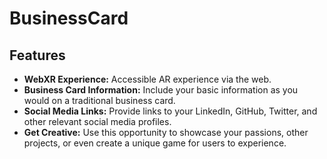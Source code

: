 # BusinessCard
## Features

- **WebXR Experience:** Accessible AR experience via the web.
- **Business Card Information:** Include your basic information as you would on a traditional business card.
- **Social Media Links:** Provide links to your LinkedIn, GitHub, Twitter, and other relevant social media profiles.
- **Get Creative:** Use this opportunity to showcase your passions, other projects, or even create a unique game for users to experience.

